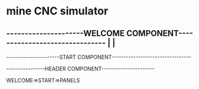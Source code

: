 # mine CNC simulator
---------------------WELCOME COMPONENT-------------------------------
|                                                                    |
---------------------------------------------------------------------


----------------------START COMPONENT---------------------------------

----------------HEADER COMPONENT----------------------

WELCOME=>START=>PANELS
 